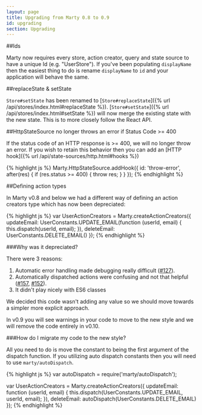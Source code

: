 ```yaml
---
layout: page
title: Upgrading from Marty 0.8 to 0.9
id: upgrading
section: Upgrading
---
```


##Ids

Marty now requires every store, action creator, query and state source to have a unique Id (e.g. "UserStore"). If you've been populating ``displayName`` then the easiest thing to do is rename ``displayName`` to ``id`` and your application will behave the same.

##replaceState & setState

``Store#setState`` has been renamed to [``Store#replaceState``]({% url /api/stores/index.html#replaceState %}). [``Store#setState``]({% url /api/stores/index.html#setState %}) will now merge the existing state with the new state. This is to more closely follow the React API.

##HttpStateSource no longer throws an error if Status Code >= 400

If the status code of an HTTP response is >= 400, we will no longer throw an error. If you wish to retain this behavior then you can add an [HTTP hook]({% url /api/state-sources/http.html#hooks %})

{% highlight js %}
Marty.HttpStateSource.addHook({
    id: 'throw-error',
    after(res) {
        if (res.status >= 400) {
          throw res;
        }
    }
});
{% endhighlight %}

##Defining action types

In Marty v0.8 and below we had a different way of defining an action creators type which has now been depreciated:

{% highlight js %}
var UserActionCreators = Marty.createActionCreators({
  updateEmail: UserConstants.UPDATE_EMAIL(function (userId, email) {
    this.dispatch(userId, email);
  }),
  deleteEmail: UserConstants.DELETE_EMAIL()
});
{% endhighlight %}

###Why was it depreciated?

There were 3 reasons:
1. Automatic error handling made debugging really difficult ([#127](https://github.com/martyjs/marty/issues/127)).
2. Automatically dispatched actions were confusing and not that helpful ([#157](https://github.com/martyjs/marty/issues/157), [#152](https://github.com/martyjs/marty/issues/152)).
3. It didn't play nicely with ES6 classes

We decided this code wasn't adding any value so we should move towards a simpler more explicit approach.

In v0.9 you will see warnings in your code to move to the new style and we will remove the code entirely in v0.10.

###How do I migrate my code to the new style?

All you need to do is move the constant to being the first argument of the dispatch function. If you utilizing auto dispatch constants then you will need to use ``marty/autoDispatch``.

{% highlight js %}
var autoDispatch = require('marty/autoDispatch');

var UserActionCreators = Marty.createActionCreators({
  updateEmail: function (userId, email) {
    this.dispatch(UserConstants.UPDATE_EMAIL, userId, email);
  }),
  deleteEmail: autoDispatch(UserConstants.DELETE_EMAIL)
});
{% endhighlight %}